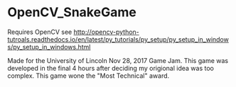 # OpenCV_SnakeGame

Requires OpenCV see http://opencv-python-tutroals.readthedocs.io/en/latest/py_tutorials/py_setup/py_setup_in_windows/py_setup_in_windows.html

Made for the University of Lincoln Nov 28, 2017 Game Jam.
This game was developed in the final 4 hours after deciding my origional idea was too complex.
This game wone the "Most Technical" award.
